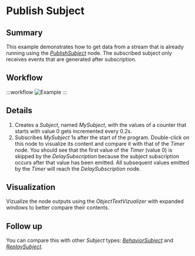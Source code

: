 # Publish Subject

## Summary
This example demonstrates how to get data from a stream that is already running using the [*PublishSubject*](https://bonsai-rx.org/docs/api/Bonsai.Reactive.PublishSubject.html) node. The subscribed subject only receives events that are generated after subscription.

## Workflow

:::workflow
![Example](~/workflows/ReactiveExamples/PublishSubject/PublishSubject.bonsai)
:::

## Details
1. Creates a *Subject*, named *MySubject*, with the values of a counter that starts with value 0 gets incremented every 0.2s.
2. Subscribes *MySubject* 1s after the start of the program. Double-click on this node to visualize its content and compare it with that of the *Timer* node. You should see that the first value of the *Timer* (value 0) is skipped by the *DelaySubscription* because the subject subscription occurs after that value has been emitted. All subsequent values emitted by the *Timer* will reach the *DelaySubscription* node.



## Visualization
Vizualize the node outputs using the *ObjectTextVizualizer* with expanded windows to better compare their contents.



## Follow up
You can compare this with other *Subject* types: [*BehaviorSubject*](../BehaviorSubject/BehaviorSubject.html) and [*ReplaySubject*](../ReplaySubject/ReplaySubject.html).



